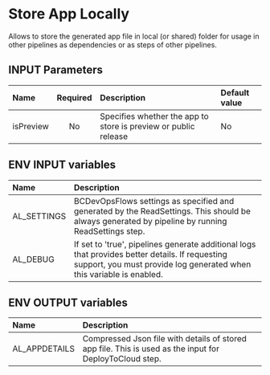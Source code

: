 # Store App Locally

Allows to store the generated app file in local (or shared) folder for usage in other pipelines as dependencies or as steps of other pipelines.

## INPUT Parameters

| Name                  | Required  | Description                                                       | Default value |
| :--                   | :-:       | :--                                                               | :--           |
| isPreview             | No        | Specifies whether the app to store is preview or public release   | No            |

## ENV INPUT variables

| Name                  | Description |
| :--                   | :-- |
| AL_SETTINGS           | BCDevOpsFlows settings as specified and generated by the ReadSettings. This should be always generated by pipeline by running ReadSettings step. |
| AL_DEBUG | If set to 'true', pipelines generate additional logs that provides better details. If requesting support, you must provide log generated when this variable is enabled. |

## ENV OUTPUT variables

| Name              | Description                                                                                               |
| :--               | :--                                                                                                       |
| AL_APPDETAILS     | Compressed Json file with details of stored app file. This is used as the input for DeployToCloud step.   |

